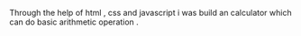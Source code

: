 Through the help of html , css and javascript i was build an calculator which can do basic arithmetic operation .
